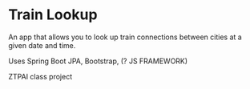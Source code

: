 # Train Lookup

An app that allows you to look up train connections between cities at a given date and time.

Uses Spring Boot JPA, Bootstrap, (? JS FRAMEWORK)

ZTPAI class project
